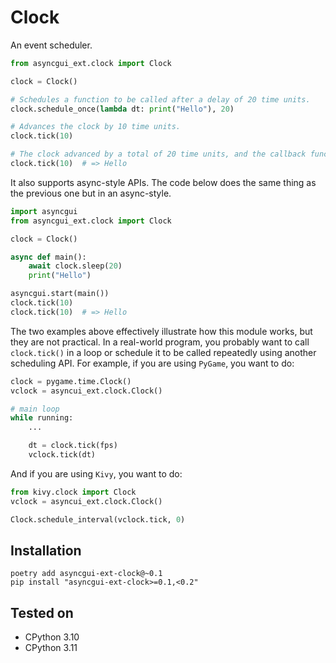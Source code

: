 # Clock

An event scheduler.

```python
from asyncgui_ext.clock import Clock

clock = Clock()

# Schedules a function to be called after a delay of 20 time units.
clock.schedule_once(lambda dt: print("Hello"), 20)

# Advances the clock by 10 time units.
clock.tick(10)

# The clock advanced by a total of 20 time units, and the callback function will be called.
clock.tick(10)  # => Hello
```

It also supports async-style APIs. The code below does the same thing as the previous one but in an async-style.

```python
import asyncgui
from asyncgui_ext.clock import Clock

clock = Clock()

async def main():
    await clock.sleep(20)
    print("Hello")

asyncgui.start(main())
clock.tick(10)
clock.tick(10)  # => Hello
```

The two examples above effectively illustrate how this module works, but they are not practical.
In a real-world program, you probably want to call ``clock.tick()`` in a loop or schedule it to be called repeatedly using another scheduling API.
For example, if you are using `PyGame`, you want to do:

```python
clock = pygame.time.Clock()
vclock = asyncui_ext.clock.Clock()

# main loop
while running:
    ...

    dt = clock.tick(fps)
    vclock.tick(dt)
```

And if you are using `Kivy`, you want to do:

```python
from kivy.clock import Clock
vclock = asyncui_ext.clock.Clock()

Clock.schedule_interval(vclock.tick, 0)
```

## Installation

```
poetry add asyncgui-ext-clock@~0.1
pip install "asyncgui-ext-clock>=0.1,<0.2"
```

## Tested on

- CPython 3.10
- CPython 3.11
